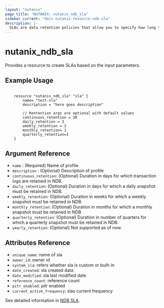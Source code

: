 ```yaml
---
layout: "nutanix"
page_title: "NUTANIX: nutanix_ndb_sla"
sidebar_current: "docs-nutanix-resource-ndb-sla"
description: |-
  SLAs are data retention policies that allow you to specify how long the daily, weekly, monthly, and quarterly snapshots are retained in NDB. This operation submits a request to create, update and delete slas in Nutanix database service (NDB).
---
```


# nutanix_ndb_sla

Provides a resource to create SLAs based on the input parameters. 

## Example Usage

```hcl

    resource "nutanix_ndb_sla" "sla" {
        name= "test-sla"
        description = "here goes description"
        
        // Rentention args are optional with default values
        continuous_retention = 30
        daily_retention = 3
        weekly_retention = 2
        monthly_retention= 1
        quarterly_retention=1
    }
```


## Argument Reference
* `name` : (Required) Name of profile
* `description` : (Optional) Description of profile
* `continuous_retention`: (Optional) Duration in days for which transaction logs are retained in NDB.
* `daily_retention`: (Optional) Duration in days for which a daily snapshot must be retained in NDB.
* `weekly_retention`: (Optional) Duration in weeks for which a weekly snapshot must be retained in NDB.
* `monthly_retention`: (Optional) Duration in months for which a monthly snapshot must be retained in NDB
* `quarterly_retention`: (Optional) Duration in number of quarters for which a quarterly snapshot must be retained in NDB.
* `yearly_retention`: (Optional) Not supported as of now. 

## Attributes Reference

* `unique_name`: name of sla
* `owner_id`: owner id
* `system_sla`: refers whether sla is custom or built-in 
* `date_created`: sla created data
* `date_modified`: sla last modified date
* `reference_count`: reference count
* `pitr_enabled`: pitr enabled 
* `current_active_frequency`: slas current frequency 


See detailed information in [NDB SLA](https://www.nutanix.dev/api_references/ndb/#/a0c17eca8b34f-create-sla-from-ndb-service).
